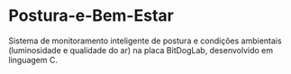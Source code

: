 # Postura-e-Bem-Estar
Sistema de monitoramento inteligente de postura e condições ambientais (luminosidade e qualidade do ar) na placa BitDogLab, desenvolvido em linguagem C.
